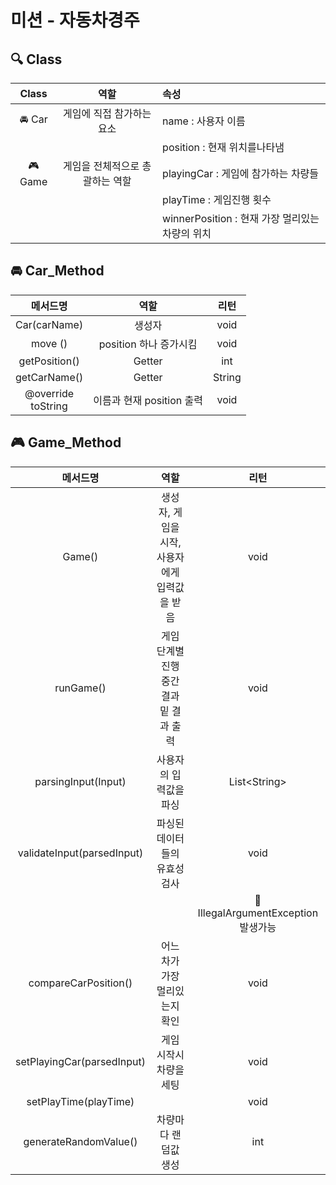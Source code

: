# 미션 - 자동차경주

## 🔍 Class

|  Class  |        역할         | 속성                                 |
|:-------:|:-----------------:|:-----------------------------------|
| 🚘 Car  |  게임에 직접 참가하는 요소   | name : 사용자 이름                      |
|         |                   | position : 현재 위치를나타냄               |
| 🎮 Game | 게임을 전체적으로 총괄하는 역할 | playingCar : 게임에 참가하는 차량들          |
|         |                   | playTime : 게임진행 횟수                 |
|         |                   | winnerPosition : 현재 가장 멀리있는 차량의 위치 |

## 🚘 Car_Method

|          메서드명          |         역할         |   리턴   |
|:----------------------:|:------------------:|:------:|
|      Car(carName)      |        생성자         |  void  |
|        move ()         |  position 하나 증가시킴  |  void  |
|     getPosition()      |       Getter       |  int   |
|      getCarName()      |       Getter       | String |
| @override<br/>toString | 이름과 현재 position 출력 |  void  |

## 🎮 Game_Method

|            메서드명            |             역할              |                리턴                |
|:--------------------------:|:---------------------------:|:--------------------------------:|
|           Game()           | 생성자, 게임을 시작, 사용자에게 입력값을 받음  |               void               |
|         runGame()          | 게임 단계별 진행<br/>중간 결과 밑 결과 출력 |               void               |
|    parsingInput(Input)     |        사용자의 입력값을 파싱         |          List\<String\>          |
| validateInput(parsedInput) |       파싱된 데이터들의 유효성검사       |               void               |
|                            |                             | 🚨 IllegalArgumentException 발생가능 |
|    compareCarPosition()    |      어느 차가 가장 멀리있는지 확인      |               void               |
| setPlayingCar(parsedInput) |        게임 시작시 차량을 세팅        |               void               |
|   setPlayTime(playTime)    |                             |               void               |
|   generateRandomValue()    |         차량마다 랜덤값 생성         |               int                |


